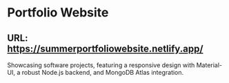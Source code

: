# Portfolio Website

## URL: https://summerportfoliowebsite.netlify.app/

Showcasing software projects, featuring a responsive design with Material-UI, a robust Node.js backend, and MongoDB Atlas integration.
